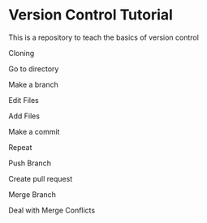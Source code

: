 # Version Control Tutorial

This is a repository to teach the basics of version control

Cloning

Go to directory

Make a branch

Edit Files

Add Files

Make a commit

Repeat

Push Branch

Create pull request

Merge Branch

Deal with Merge Conflicts
